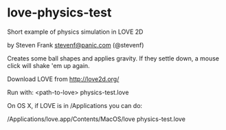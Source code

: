 love-physics-test
=================

Short example of physics simulation in LOVE 2D

by Steven Frank <stevenf@panic.com> (@stevenf)

Creates some ball shapes and applies gravity.  If they settle down, a mouse
click will shake 'em up again.

Download LOVE from http://love2d.org/

Run with: &lt;path-to-love&gt; physics-test.love

On OS X, if LOVE is in /Applications you can do:

/Applications/love.app/Contents/MacOS/love physics-test.love
 

